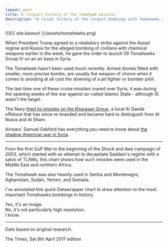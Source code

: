```yaml
---
layout: post
title: A (visual) history of the Tomahawk missile
description: "A visual history of the largest bombings with Tomahawks missiles over Iraq, Syria, and Libya"
---
```


![]({{ site.baseurl }}/assets/tomahawks.png)


When President Trump agreed to a retaliatory strike against the Assad regime and Russia for the alleged bombing of civilians with chemical weapons earlier in the week, he gave the order to launch 59 Tomahawks Group IV on an air base in Syria.

The Tomahawk hasn't been used much recently. Armed drones fitted with smaller, more precise bombs, are usually the weapon of choice when it comes to avoiding at all cost the downing of a jet fighter or bomber pilot.

The last time one of these cruise missiles roared over Syria, it was during the opening weeks of the war against so-called Islamic State - although IS wasn't the target.

The Navy [fired its missiles on the Khorasan Group](http://foreignpolicy.com/2014/11/06/exclusive-u-s-renews-air-campaign-against-khorasan-group/), a local Al Qaeda offshoot that has since re-branded and became hard to distinguish from Al Nusra and Al Sham.

Airwars' Samuel Oakford has everything you need to know about [the shadow American war in Syria](https://airwars.org/news/shadow-american-war-syria/).

---

From the first Gulf War to the beginning of the *Shock and Awe* campaign of 2003, which started with an attempt to decapitate Saddam's regime with a salvo of TLAMs, this chart shows how such missiles were used in the Middle East and northern Africa.

The Tomahawk was also heavily used in Serbia and Montenegro, Aghanistan, Sudan, Yemen, and Somalia.

I've annotated this quick Datawrapper chart to draw attention to the most important Tomahawks bombings in history. 

Yes, it's an image.  
No, it's not particularly high resolution.  
I know.

---

Data based on original research.

The Times, Sat 8th April 2017 edition
